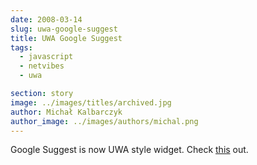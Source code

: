 ```yaml
---
date: 2008-03-14
slug: uwa-google-suggest
title: UWA Google Suggest
tags:
  - javascript
  - netvibes
  - uwa

section: story
image: ../images/titles/archived.jpg
author: Michał Kalbarczyk
author_image: ../images/authors/michal.png
---
```


Google Suggest is now UWA style widget. Check [this](http://eco.netvibes.com/widgets/110/google-suggest) out.
